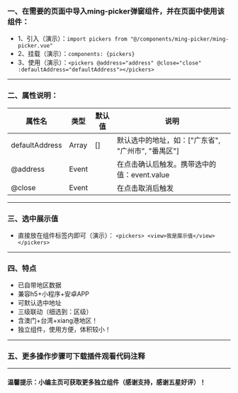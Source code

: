 ### 一、在需要的页面中导入ming-picker弹窗组件，并在页面中使用该组件：
- 1、引入（演示）：` import pickers from "@/components/ming-picker/ming-picker.vue" `
- 2、挂载（演示）：` components: {pickers} `
- 3、使用（演示）：` <pickers @address="address" @close="close" :defaultAddress="defaultAddress"></pickers> `

**************************
### 二、属性说明：
| 属性名 | 类型 | 默认值 |说明|
| --- | --- | --- | ---- |
|defaultAddress|Array|[]|默认选中的地址，如：["广东省", "广州市", "番禺区"]|
|@address|Event|| 在点击确认后触发。携带选中的值：event.value|
|@close|Event||在点击取消后触发|
************************
### 三、选中展示值
- 直接放在组件标签内即可（演示）：
` <pickers> <view>我是展示值</view> </pickers> `

*********************
### 四、特点
- 已自带地区数据
- 兼容h5+小程序+安卓APP
- 可默认选中地址
- 三级联动（细选到：区级）
- 含澳门+台湾+xiang港地区！
- 独立组件，使用方便，体积较小！
******************************

### 五、更多操作步骤可下载插件观看代码注释
******************************************************

#### 温馨提示：小编主页可获取更多独立组件（感谢支持，感谢五星好评）！
